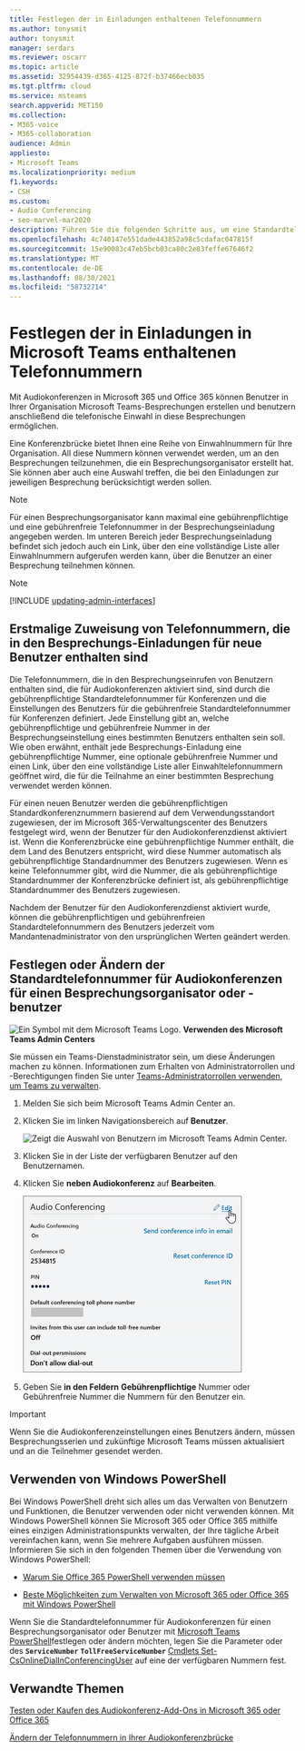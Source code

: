 ```yaml
---
title: Festlegen der in Einladungen enthaltenen Telefonnummern
ms.author: tonysmit
author: tonysmit
manager: serdars
ms.reviewer: oscarr
ms.topic: article
ms.assetid: 32954439-d365-4125-872f-b37466ecb035
ms.tgt.pltfrm: cloud
ms.service: msteams
search.appverid: MET150
ms.collection:
- M365-voice
- M365-collaboration
audience: Admin
appliesto:
- Microsoft Teams
ms.localizationpriority: medium
f1.keywords:
- CSH
ms.custom:
- Audio Conferencing
- seo-marvel-mar2020
description: Führen Sie die folgenden Schritte aus, um eine Standardtelefonnummer für Anrufer zu erstellen, die an einer Besprechung Microsoft Teams teilnehmen können.
ms.openlocfilehash: 4c740147e551dade443852a98c5cdafac047815f
ms.sourcegitcommit: 15e90083c47eb5bcb03ca80c2e83feffe67646f2
ms.translationtype: MT
ms.contentlocale: de-DE
ms.lasthandoff: 08/30/2021
ms.locfileid: "58732714"
---
```

# <a name="set-the-phone-numbers-included-on-invites-in-microsoft-teams"></a>Festlegen der in Einladungen in Microsoft Teams enthaltenen Telefonnummern

Mit Audiokonferenzen in Microsoft 365 und Office 365 können Benutzer in Ihrer Organisation Microsoft Teams-Besprechungen erstellen und benutzern anschließend die telefonische Einwahl in diese Besprechungen ermöglichen.
  
Eine Konferenzbrücke bietet Ihnen eine Reihe von Einwahlnummern für Ihre Organisation. All diese Nummern können verwendet werden, um an den Besprechungen teilzunehmen, die ein Besprechungsorganisator erstellt hat. Sie können aber auch eine Auswahl treffen, die bei den Einladungen zur jeweiligen Besprechung berücksichtigt werden sollen.
  
> [!NOTE]
> Für einen Besprechungsorganisator kann maximal eine gebührenpflichtige und eine gebührenfreie Telefonnummer in der Besprechungseinladung angegeben werden. Im unteren Bereich jeder Besprechungseinladung befindet sich jedoch auch ein Link, über den eine vollständige Liste aller Einwahlnummern aufgerufen werden kann, über die Benutzer an einer Besprechung teilnehmen können.

> [!NOTE]
> [!INCLUDE [updating-admin-interfaces](includes/updating-admin-interfaces.md)]
  
## <a name="initial-assignment-of-phone-numbers-that-are-included-in-the-meeting-invites-for-new-users"></a>Erstmalige Zuweisung von Telefonnummern, die in den Besprechungs-Einladungen für neue Benutzer enthalten sind

Die Telefonnummern, die in den Besprechungseinrufen von Benutzern enthalten sind, die für Audiokonferenzen aktiviert sind, sind durch die gebührenpflichtige Standardtelefonnummer für Konferenzen und die Einstellungen des Benutzers für die gebührenfreie Standardtelefonnummer für Konferenzen definiert. Jede Einstellung gibt an, welche gebührenpflichtige und gebührenfreie Nummer in der Besprechungseinstellung eines bestimmten Benutzers enthalten sein soll. Wie oben erwähnt, enthält jede Besprechungs-Einladung eine gebührenpflichtige Nummer, eine optionale gebührenfreie Nummer und einen Link, über den eine vollständige Liste aller Einwahltelefonnummern geöffnet wird, die für die Teilnahme an einer bestimmten Besprechung verwendet werden können.

Für einen neuen Benutzer werden die gebührenpflichtigen Standardkonferenznummern basierend auf dem Verwendungsstandort zugewiesen, der im Microsoft 365-Verwaltungscenter des Benutzers festgelegt wird, wenn der Benutzer für den Audiokonferenzdienst aktiviert ist. Wenn die Konferenzbrücke eine gebührenpflichtige Nummer enthält, die dem Land des Benutzers entspricht, wird diese Nummer automatisch als gebührenpflichtige Standardnummer des Benutzers zugewiesen. Wenn es keine Telefonnummer gibt, wird die Nummer, die als gebührenpflichtige Standardnummer der Konferenzbrücke definiert ist, als gebührenpflichtige Standardnummer des Benutzers zugewiesen.  

Nachdem der Benutzer für den Audiokonferenzdienst aktiviert wurde, können die gebührenpflichtigen und gebührenfreien Standardtelefonnummern des Benutzers jederzeit vom Mandantenadministrator von den ursprünglichen Werten geändert werden.

## <a name="set-or-change-the-default-audio-conferencing-phone-number-for-a-meeting-organizer-or-user"></a>Festlegen oder Ändern der Standardtelefonnummer für Audiokonferenzen für einen Besprechungsorganisator oder -benutzer

![Ein Symbol mit dem Microsoft Teams Logo.](media/teams-logo-30x30.png) **Verwenden des Microsoft Teams Admin Centers**

Sie müssen ein Teams-Dienstadministrator sein, um diese Änderungen machen zu können. Informationen zum Erhalten von Administratorrollen und -Berechtigungen finden Sie unter [Teams-Administratorrollen verwenden, um Teams zu verwalten](./using-admin-roles.md).

1. Melden Sie sich beim Microsoft Teams Admin Center an.

2. Klicken Sie im linken Navigationsbereich auf **Benutzer**.

    ![Zeigt die Auswahl von Benutzern im Microsoft Teams Admin Center.](media/Admin-users.png)

3. Klicken Sie in der Liste der verfügbaren Benutzer auf den Benutzernamen.

4. Klicken Sie **neben Audiokonferenz** auf **Bearbeiten**.

    ![Klicken Sie neben Audiokonferenzen auf Bearbeiten.](media/teams-set-phone-numbers-on-invites-image3.png)

5. Geben Sie **in den Feldern** **Gebührenpflichtige** Nummer oder Gebührenfreie Nummer die Nummern für den Benutzer ein.

> [!IMPORTANT]
> Wenn Sie die Audiokonferenzeinstellungen eines Benutzers ändern, müssen Besprechungsserien und zukünftige Microsoft Teams müssen aktualisiert und an die Teilnehmer gesendet werden.

## <a name="want-to-use-windows-powershell"></a>Verwenden von Windows PowerShell

Bei Windows PowerShell dreht sich alles um das Verwalten von Benutzern und Funktionen, die Benutzer verwenden oder nicht verwenden können. Mit Windows PowerShell können Sie Microsoft 365 oder Office 365 mithilfe eines einzigen Administrationspunkts verwalten, der Ihre tägliche Arbeit vereinfachen kann, wenn Sie mehrere Aufgaben ausführen müssen. Informieren Sie sich in den folgenden Themen über die Verwendung von Windows PowerShell:

- [Warum Sie Office 365 PowerShell verwenden müssen](/microsoft-365/enterprise/why-you-need-to-use-microsoft-365-powershell)

- [Beste Möglichkeiten zum Verwalten von Microsoft 365 oder Office 365 mit Windows PowerShell](/previous-versions//dn568025(v=technet.10))

Wenn Sie die Standardtelefonnummer für Audiokonferenzen für einen Besprechungsorganisator oder Benutzer mit [Microsoft Teams PowerShell](/powershell/module/teams/?view=teams-ps)festlegen oder ändern möchten, legen Sie die Parameter oder des **`ServiceNumber`** **`TollFreeServiceNumber`** [Cmdlets Set-CsOnlineDialInConferencingUser](/powershell/module/skype/set-CsOnlineDialInConferencingUser?view=skype-ps) auf eine der verfügbaren Nummern fest.

## <a name="related-topics"></a>Verwandte Themen

[Testen oder Kaufen des Audiokonferenz-Add-Ons in Microsoft 365 oder Office 365](/SkypeForBusiness/audio-conferencing-in-office-365/try-or-purchase-audio-conferencing-in-office-365)

[Ändern der Telefonnummern in Ihrer Audiokonferenzbrücke](change-the-phone-numbers-on-your-audio-conferencing-bridge.md)
